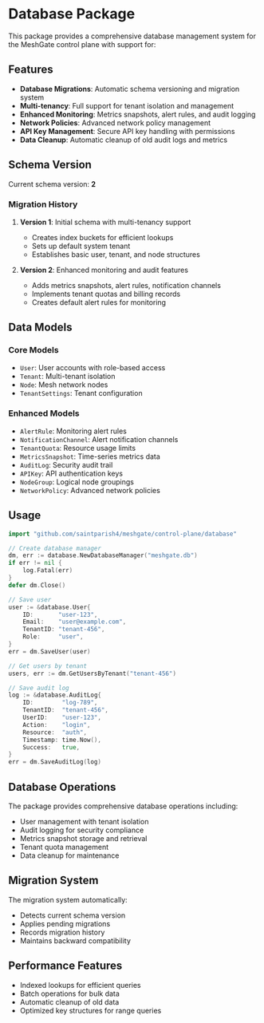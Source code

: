 # Database Package

This package provides a comprehensive database management system for the MeshGate control plane with support for:

## Features

- **Database Migrations**: Automatic schema versioning and migration system
- **Multi-tenancy**: Full support for tenant isolation and management
- **Enhanced Monitoring**: Metrics snapshots, alert rules, and audit logging
- **Network Policies**: Advanced network policy management
- **API Key Management**: Secure API key handling with permissions
- **Data Cleanup**: Automatic cleanup of old audit logs and metrics

## Schema Version

Current schema version: **2**

### Migration History

1. **Version 1**: Initial schema with multi-tenancy support
   - Creates index buckets for efficient lookups
   - Sets up default system tenant
   - Establishes basic user, tenant, and node structures

2. **Version 2**: Enhanced monitoring and audit features
   - Adds metrics snapshots, alert rules, notification channels
   - Implements tenant quotas and billing records
   - Creates default alert rules for monitoring

## Data Models

### Core Models
- `User`: User accounts with role-based access
- `Tenant`: Multi-tenant isolation
- `Node`: Mesh network nodes
- `TenantSettings`: Tenant configuration

### Enhanced Models
- `AlertRule`: Monitoring alert rules
- `NotificationChannel`: Alert notification channels
- `TenantQuota`: Resource usage limits
- `MetricsSnapshot`: Time-series metrics data
- `AuditLog`: Security audit trail
- `APIKey`: API authentication keys
- `NodeGroup`: Logical node groupings
- `NetworkPolicy`: Advanced network policies

## Usage

```go
import "github.com/saintparish4/meshgate/control-plane/database"

// Create database manager
dm, err := database.NewDatabaseManager("meshgate.db")
if err != nil {
    log.Fatal(err)
}
defer dm.Close()

// Save user
user := &database.User{
    ID:       "user-123",
    Email:    "user@example.com",
    TenantID: "tenant-456",
    Role:     "user",
}
err = dm.SaveUser(user)

// Get users by tenant
users, err := dm.GetUsersByTenant("tenant-456")

// Save audit log
log := &database.AuditLog{
    ID:        "log-789",
    TenantID:  "tenant-456",
    UserID:    "user-123",
    Action:    "login",
    Resource:  "auth",
    Timestamp: time.Now(),
    Success:   true,
}
err = dm.SaveAuditLog(log)
```

## Database Operations

The package provides comprehensive database operations including:

- User management with tenant isolation
- Audit logging for security compliance
- Metrics snapshot storage and retrieval
- Tenant quota management
- Data cleanup for maintenance

## Migration System

The migration system automatically:
- Detects current schema version
- Applies pending migrations
- Records migration history
- Maintains backward compatibility

## Performance Features

- Indexed lookups for efficient queries
- Batch operations for bulk data
- Automatic cleanup of old data
- Optimized key structures for range queries 